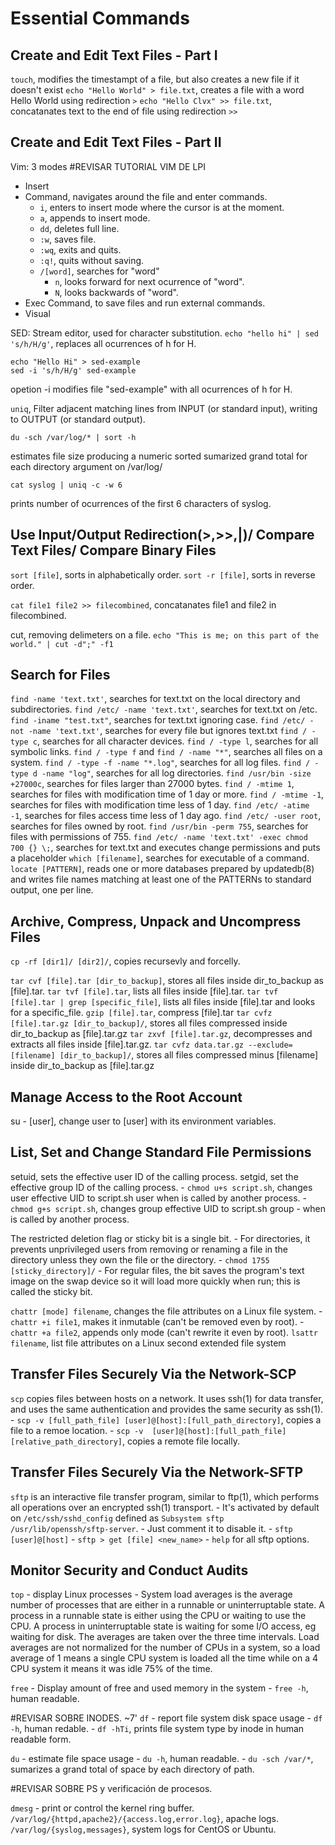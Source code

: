 Essential Commands
==================

Create and Edit Text Files - Part I
----------------------------
`touch`, modifies the timestampt of a file, but also creates a new file if it 
doesn't exist
`echo "Hello World" > file.txt`, creates a file with a word Hello World using redirection `>`
`echo "Hello Clvx" >> file.txt`, concatanates text to the end of file using redirection `>>`


Create and Edit Text Files - Part II
-------------------------------------

Vim: 3 modes #REVISAR TUTORIAL VIM DE LPI
- Insert
- Command, navigates around the file and enter commands.
    - `i`, enters to insert mode where the cursor is at the moment.
    - `a`, appends to insert mode.
    - `dd`, deletes full line.
    - `:w`, saves file.
    - `:wq`, exits and quits.
    - `:q!`, quits without saving.
    - `/[word]`, searches for "word"
        - `n`, looks forward for next ocurrence of "word".
        - `N`, looks backwards of "word".
- Exec Command, to save files and run external commands.
- Visual

SED: Stream editor, used for character substitution.
`echo "hello hi" | sed 's/h/H/g'`, replaces all ocurrences of h for H.

```
echo "Hello Hi" > sed-example
sed -i 's/h/H/g' sed-example
```
opetion -i modifies file "sed-example" with all ocurrences of h for H.

`uniq`,   Filter adjacent matching lines from INPUT (or standard input), 
writing to OUTPUT (or standard output).

```
du -sch /var/log/* | sort -h
```
estimates file size producing a numeric sorted sumarized grand total for each 
directory argument on /var/log/ 


```
cat syslog | uniq -c -w 6
```
prints number of ocurrences of the first 6 characters of syslog.

Use Input/Output Redirection(>,>>,|)/ Compare Text Files/ Compare Binary Files
------------------------------------------------------------------------------

`sort [file]`, sorts in alphabetically order.
`sort -r [file]`, sorts in reverse order.

`cat file1 file2 >> filecombined`, concatanates file1 and file2 in filecombined.

cut, removing delimeters on a file.
`echo "This is me; on this part of the world." | cut -d";" -f1`

Search for Files
----------------
`find -name 'text.txt'`, searches for text.txt on the local directory and subdirectories.
`find /etc/ -name 'text.txt'`, searches for text.txt on /etc.
`find -iname "test.txt"`, searches for text.txt ignoring case.
`find /etc/ -not -name 'text.txt'`, searches for every file but ignores text.txt
`find / -type c`, searches for all character devices.
`find / -type l`, searches for all symbolic links.
`find / -type f` and `find / -name "*"`, searches all files on a system.
`find / -type -f -name "*.log"`, searches for all log files.
`find / -type d -name "log"`, searches for all log directories.
`find /usr/bin -size +27000c`, searches for files larger than 27000 bytes.
`find / -mtime 1`, searches for files with modification time of 1 day or more.
`find / -mtime -1`, searches for files with modification time less of 1 day.
`find /etc/ -atime -1`, searches for files access time less of 1 day ago.
`find /etc/ -user root`, searches for files owned by root.
`find /usr/bin -perm 755`, searches for files with permissions of 755. 
`find /etc/ -name 'text.txt' -exec chmod 700 {} \;`, searches for text.txt and
executes change permissions and puts a placeholder
`which [filename]`, searches for executable of a command.
`locate [PATTERN]`,  reads  one or more databases prepared by updatedb(8) and 
writes file names matching at least one of the PATTERNs to standard output,
one per line.

Archive, Compress, Unpack and Uncompress Files
-----------------------------------------------

`cp -rf [dir1]/ [dir2]/`, copies recursevly and forcelly.

`tar cvf [file].tar [dir_to_backup]`, stores all files inside dir_to_backup as 
[file].tar.
`tar tvf [file].tar`, lists all files inside [file].tar.
`tar tvf [file].tar | grep [specific_file]`, lists all files inside [file].tar 
and looks for a specific_file.
`gzip [file].tar`, compress [file].tar
`tar cvfz [file].tar.gz [dir_to_backup]/`, stores all files compressed inside
dir_to_backup as [file].tar.gz
`tar zxvf [file].tar.gz`, decompresses and extracts all files inside [file].tar.gz.
`tar cvfz data.tar.gz --exclude=[filename] [dir_to_backup]/`, stores all files 
compressed minus [filename] inside dir_to_backup as [file].tar.gz


Manage Access to the Root Account
----------------------------------

su - [user], change user to [user] with its environment variables.

List, Set and Change Standard File Permissions
-----------------------------------------------

setuid, sets the effective user ID of the calling process.
setgid, set the effective group ID of the calling process.
    - `chmod u+s script.sh`, changes user effective UID to script.sh user when 
    is called by another process.
    - `chmod g+s script.sh`, changes group effective UID to script.sh group 
    - when is called by another process.

The restricted deletion flag or sticky bit is a single bit. 
    - For directories, it prevents unprivileged users from removing or renaming
    a file in the directory unless they own the file or the directory. 
        - `chmod 1755 [sticky_directory]/`
    - For regular files, the bit saves the program's text image on the swap 
    device so it will load more quickly when run; this is called the sticky bit.

`chattr [mode] filename`, changes the file attributes on a Linux file system.
    - `chattr +i file1`, makes it inmutable (can't be removed even by root).
    - `chattr +a file2`, appends only mode (can't rewrite it even by root).
`lsattr filename`, list file attributes on a Linux second extended file system

Transfer Files Securely Via the Network-SCP
--------------------------------------------

 `scp` copies files between hosts on a network.  It uses ssh(1) for data 
 transfer, and uses the same authentication and provides the same security as 
 ssh(1). 
    - `scp -v [full_path_file] [user]@[host]:[full_path_directory]`, copies a 
    file to a remoe location.
    - `scp -v  [user]@[host]:[full_path_file] [relative_path_directory]`, copies 
    a remote file locally.


Transfer Files Securely Via the Network-SFTP
--------------------------------------------

 `sftp` is an interactive file transfer program, similar to ftp(1), which 
 performs all operations over an encrypted ssh(1) transport.
    - It's activated by default on `/etc/ssh/sshd_config` defined as 
    `Subsystem sftp /usr/lib/openssh/sftp-server`.
        - Just comment it to disable it.
    - `sftp [user]@[host]`
        - `sftp > get [file] <new_name>`
        - `help` for all sftp options.

Monitor Security and Conduct Audits
-----------------------------------

`top` - display Linux processes
    - System load averages is the average number of processes that are either 
    in a runnable or uninterruptable state.  A  process  in  a  runnable state 
    is either using the CPU or waiting to use the CPU.  A process in 
    uninterruptable state is waiting for some I/O access, eg waiting for disk. 
    The averages are taken over the three time intervals.  Load averages are 
    not normalized for the number of CPUs in a system, so a load average of 1 
    means a single CPU system is loaded all the time while on a 4 CPU system it
    means it was idle 75% of the time.

`free` - Display amount of free and used memory in the system
    - `free -h`, human readable. 

#REVISAR SOBRE INODES. ~7'
`df` - report file system disk space usage
    - `df -h`, human redable.
    - `df -hTi`, prints file system type by inode in human readable form.

`du` - estimate file space usage
    - `du -h`, human readable.
    - `du -sch /var/*`, sumarizes a grand total of space by each directory of 
    path.

#REVISAR SOBRE PS y verificación de procesos.

`dmesg` - print or control the kernel ring buffer.
`/var/log/{httpd,apache2}/{access.log,error.log}`, apache logs.
`/var/log/{syslog,messages}`, system logs for CentOS or Ubuntu.






